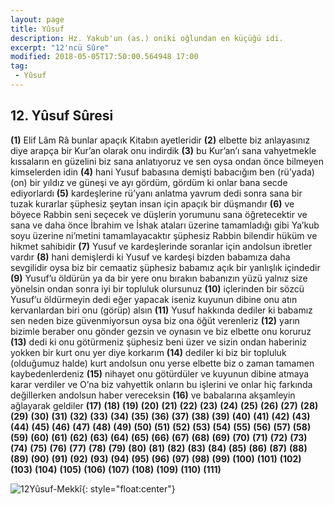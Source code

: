 ```yaml
---
layout: page
title: Yûsuf
description: Hz. Yakub'un (as.) oniki oğlundan en küçüğü idi.
excerpt: "12'ncü Sûre"
modified: 2018-05-05T17:50:00.564948 17:00
tag: 
 - Yûsuf
---
```


## 12. Yûsuf Sûresi

**(1)** Elif Lâm Râ bunlar apaçık Kitabın ayetleridir
**(2)** elbette biz anlayasınız diye arapça bir Kur’an olarak onu indirdik
**(3)** bu Kur’an’ı sana vahyetmekle kıssaların en güzelini biz sana anlatıyoruz ve sen oysa ondan önce bilmeyen kimselerden idin
**(4)** hani Yusuf babasına demişti babacığım ben (rü’yada) (on) bir yıldız ve güneşi ve ayı gördüm, gördüm ki onlar bana secde ediyorlardı
**(5)** kardeşlerine rü’yanı anlatma yavrum dedi sonra sana bir tuzak kurarlar şüphesiz şeytan insan için apaçık bir düşmandır
**(6)** ve böyece Rabbin seni seçecek ve düşlerin yorumunu sana öğretecektir ve sana ve daha önce İbrahim ve İshak ataları üzerine tamamladığı gibi Ya’kub soyu üzerine ni’metini tamamlayacaktır şüphesiz Rabbin bilendir hüküm ve hikmet sahibidir
**(7)** Yusuf ve kardeşlerinde soranlar için andolsun ibretler vardır
**(8)** hani demişlerdi ki Yusuf ve kardeşi bizden babamıza daha sevgilidir oysa biz bir cemaatiz şüphesiz babamız açık bir yanlışlık içindedir
**(9)** Yusuf’u öldürün ya da bir yere onu bırakın babanızın yüzü yalnız size yönelsin ondan sonra iyi bir topluluk olursunuz
**(10)** içlerinden bir sözcü Yusuf’u öldürmeyin dedi eğer yapacak iseniz kuyunun dibine onu atın kervanlardan biri onu (görüp) alsın
**(11)** Yusuf hakkında dediler ki babamız sen neden bize güvenmiyorsun oysa biz ona öğüt verenleriz
**(12)** yarın bizimle beraber onu gönder gezsin ve oynasın ve biz elbette onu koruruz
**(13)** dedi ki onu götürmeniz şüphesiz beni üzer ve sizin ondan haberiniz yokken bir kurt onu yer diye korkarım
**(14)** dediler ki biz bir topluluk (olduğumuz halde) kurt andolsun onu yerse elbette biz o zaman tamamen kaybedenlerdeniz
**(15)** nihayet onu götürdüler ve kuyunun dibine atmaya karar verdiler ve O’na biz vahyettik onların bu işlerini ve onlar hiç farkında değillerken andolsun haber vereceksin
**(16)** ve babalarına akşamleyin ağlayarak geldiler
**(17)** 
**(18)** 
**(19)** 
**(20)** 
**(21)** 
**(22)** 
**(23)** 
**(24)** 
**(25)** 
**(26)** 
**(27)** 
**(28)** 
**(29)** 
**(30)** 
**(31)** 
**(32)** 
**(33)** 
**(34)** 
**(35)** 
**(36)** 
**(37)** 
**(38)** 
**(39)** 
**(40)** 
**(41)** 
**(42)** 
**(43)** 
**(44)** 
**(45)** 
**(46)** 
**(47)** 
**(48)** 
**(49)** 
**(50)** 
**(51)** 
**(52)** 
**(53)** 
**(54)** 
**(55)** 
**(56)** 
**(57)** 
**(58)** 
**(59)** 
**(60)** 
**(61)** 
**(62)** 
**(63)** 
**(64)** 
**(65)** 
**(66)** 
**(67)** 
**(68)** 
**(69)** 
**(70)** 
**(71)** 
**(72)** 
**(73)** 
**(74)** 
**(75)** 
**(76)** 
**(77)** 
**(78)** 
**(79)** 
**(80)** 
**(81)** 
**(82)** 
**(83)** 
**(84)** 
**(85)** 
**(86)** 
**(87)**
**(88)** 
**(89)** 
**(90)** 
**(91)**
**(92)** 
**(93)** 
**(94)** 
**(95)** 
**(96)** 
**(97)** 
**(98)** 
**(99)** 
**(100)** 
**(101)** 
**(102)** 
**(103)** 
**(104)** 
**(105)** 
**(106)** 
**(107)** 
**(108)** 
**(109)** 
**(110)** 
**(111)** 

![12Yûsuf-Mekkî]({{site.url}}/images/ayrac-muhur.png "mühür"){: style="float:center"}
